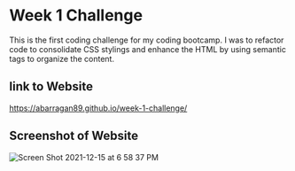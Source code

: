# Week 1 Challenge
This is the first coding challenge for my coding bootcamp. I was to refactor code to consolidate CSS stylings and enhance the HTML by using semantic tags to organize the content. 
## link to Website
https://abarragan89.github.io/week-1-challenge/
## Screenshot of Website
![Screen Shot 2021-12-15 at 6 58 37 PM](https://user-images.githubusercontent.com/87108394/146300826-3397f6e2-5dc1-41ac-b463-c12549ccc784.png)
